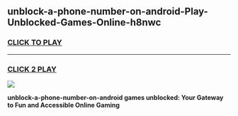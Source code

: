 
## unblock-a-phone-number-on-android-Play-Unblocked-Games-Online-h8nwc
<h3>
<a href="https://premium76.site?title=unblock-a-phone-number-on-android&ref=25A">CLICK TO PLAY</a></h3>
<hr>

<h3>
<a href="https://premium76.site?title=unblock-a-phone-number-on-android&ref=25A">CLICK 2 PLAY</a>
  
</h3>

<a href="https://premium76.site?title=unblock-a-phone-number-on-android&ref=25A"><img src="https://clearcache.store/games.png"></a>


**unblock-a-phone-number-on-android games unblocked: Your Gateway to Fun and Accessible Online Gaming**
